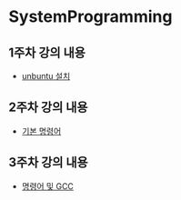 # SystemProgramming

## 1주차 강의 내용

- [unbuntu 설치](https://github.com/sungwo0/SystemProgramming/blob/main/0307/README.md)

## 2주차 강의 내용

- [기본 명령어](https://github.com/sungwo0/SystemProgramming/blob/main/0314/README.md)

## 3주차 강의 내용

- [명령어 및 GCC](https://github.com/sungwo0/SystemProgramming/blob/main/0321/README.md)
